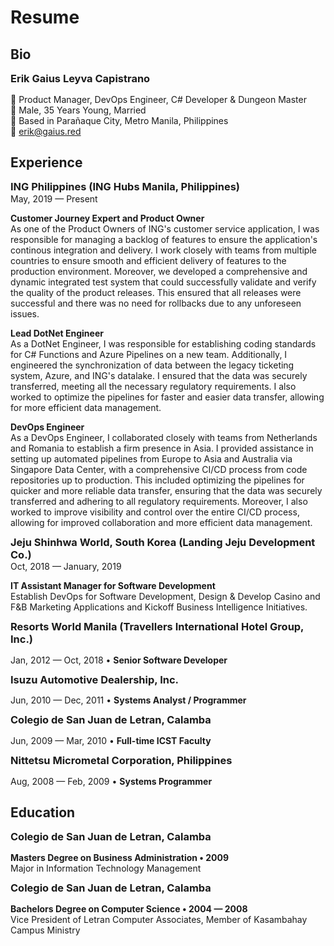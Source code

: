 # Resume


## Bio

<span style="display:block; font-weight:700; line-height:1.2; font-size: 1.17em">Erik Gaius Leyva Capistrano</span>

🐙 Product Manager, DevOps Engineer, C# Developer & Dungeon Master <br/>
🐙 Male, 35 Years Young, Married <br/>
🐙 Based in Parañaque City, Metro Manila, Philippines <br/>
🐙 <a href="emailto:erik@gaius.red" style="text-decoration:none;">erik@gaius.red</a>

## Experience

<span style="display:block; font-weight:700; line-height:1.2; font-size: 1.17em">ING Philippines (ING Hubs Manila, Philippines)</span>May, 2019 — Present

**Customer Journey Expert and Product Owner** <br/>
As one of the Product Owners of ING's customer service application, I was responsible for managing a backlog of features to ensure the application's continous integration and delivery. I work closely with  teams from multiple countries to ensure smooth and efficient delivery of features to the production environment. Moreover, we developed a comprehensive and dynamic integrated test system that could successfully validate and verify the quality of the product releases. This ensured that all releases were successful and there was no need for rollbacks due to any unforeseen issues.

**Lead DotNet Engineer** <br/>
As a DotNet Engineer, I was responsible for establishing coding standards for C# Functions and Azure Pipelines on a new team. Additionally, I engineered the synchronization of data between the legacy ticketing system, Azure, and ING's datalake. I ensured that the data was securely transferred, meeting all the necessary regulatory requirements. I also worked to optimize the pipelines for faster and easier data transfer, allowing for more efficient data management.

**DevOps Engineer** <br/>
As a DevOps Engineer, I collaborated closely with teams from Netherlands and Romania to establish a firm presence in Asia. I provided assistance in setting up automated pipelines from Europe to Asia and Australia via Singapore Data Center, with a comprehensive CI/CD process from code repositories up to production. This included optimizing the pipelines for quicker and more reliable data transfer, ensuring that the data was securely transferred and adhering to all regulatory requirements. Moreover, I also worked to improve visibility and control over the entire CI/CD process, allowing for improved collaboration and more efficient data management.

<span style="display:block; font-weight:700; line-height:1.2; font-size: 1.17em">Jeju Shinhwa World, South Korea (Landing Jeju Development Co.)</span>Oct, 2018 — January, 2019

**IT Assistant Manager for Software Development** <br/>
Establish DevOps for Software Development, Design & Develop Casino and F&B Marketing Applications and Kickoff Business Intelligence Initiatives.

<span style="display:block; font-weight:700; line-height:1.2; font-size: 1.17em">Resorts World Manila (Travellers International Hotel Group, Inc.)</span>

Jan, 2012 — Oct, 2018 • **Senior Software Developer** <br/>

<span style="display:block; font-weight:700; line-height:1.2; font-size: 1.17em">Isuzu Automotive Dealership, Inc.</span>

Jun, 2010 — Dec, 2011 • **Systems Analyst / Programmer**<br/>

<span style="display:block; font-weight:700; line-height:1.2; font-size: 1.17em">Colegio de San Juan de Letran, Calamba</span>

Jun, 2009 — Mar, 2010 • **Full-time ICST Faculty**<br/>

<span style="display:block; font-weight:700; line-height:1.2; font-size: 1.17em">Nittetsu Micrometal Corporation, Philippines</span>

Aug, 2008 — Feb, 2009 • **Systems Programmer**<br/>

## Education

<span style="display:block; font-weight:700; line-height:1.2; font-size: 1.17em">Colegio de San Juan de Letran, Calamba</span>

**Masters Degree on Business Administration • 2009**<br/>
Major in Information Technology Management

<span style="display:block; font-weight:700; line-height:1.2; font-size: 1.17em">Colegio de San Juan de Letran, Calamba</span>

**Bachelors Degree on Computer Science • 2004 — 2008** <br/>
Vice President of Letran Computer Associates, Member of Kasambahay Campus Ministry

